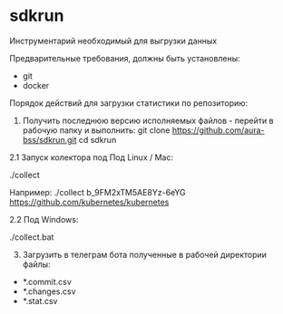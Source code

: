 # sdkrun
Инструментарий необходимый для выгрузки данных

Предварительные требования, должны быть установлены:
- git
- docker

Порядок действий для загрузки статистики по репозиторию:

1. Получить последнюю версию исполняемых файлов - перейти в рабочую папку и выполнить:
git clone https://github.com/aura-bss/sdkrun.git
cd sdkrun

2.1 Запуск колектора под Под Linux / Mac:

./collect <token> <repositiory url>

Например:
./collect b_9FM2xTM5AE8Yz-6eYG https://github.com/kubernetes/kubernetes

2.2 Под Windows:

./collect.bat <token> <repositiory url>

3. Загрузить в телеграм бота полученные в рабочей директории файлы:
- *.commit.csv
- *.changes.csv
- *.stat.csv


